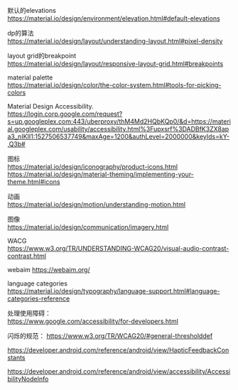 默认的elevations  
https://material.io/design/environment/elevation.html#default-elevations

dp的算法  
https://material.io/design/layout/understanding-layout.html#pixel-density  

layout grid的breakpoint  
https://material.io/design/layout/responsive-layout-grid.html#breakpoints  

material palette  
https://material.io/design/color/the-color-system.html#tools-for-picking-colors

Material Design Accessibility.  
https://login.corp.google.com/request?s=up.googleplex.com:443/uberproxy/thM4Md2HQbKQp0/&d=https://material.googleplex.com/usability/accessibility.html%3Fupxsrf%3DADBfK3ZX8apa3_nIKII1:1527506537749&maxAge=1200&authLevel=2000000&keyIds=kY-,Q3b#

图标  
https://material.io/design/iconography/product-icons.html  
https://material.io/design/material-theming/implementing-your-theme.html#icons

动画  
https://material.io/design/motion/understanding-motion.html

图像  
https://material.io/design/communication/imagery.html  

WACG  
https://www.w3.org/TR/UNDERSTANDING-WCAG20/visual-audio-contrast-contrast.html

webaim
https://webaim.org/  

language categories  
https://material.io/design/typography/language-support.html#language-categories-reference

处理使用障碍：  
https://www.google.com/accessibility/for-developers.html  


闪烁的规范：
https://www.w3.org/TR/WCAG20/#general-thresholddef  


https://developer.android.com/reference/android/view/HapticFeedbackConstants  

https://developer.android.com/reference/android/view/accessibility/AccessibilityNodeInfo  